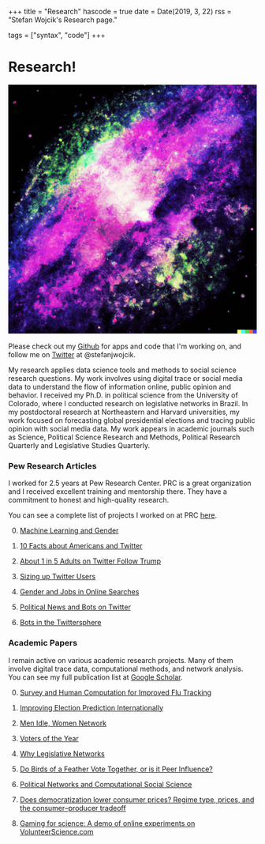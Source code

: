+++
title = "Research"
hascode = true
date = Date(2019, 3, 22)
rss = "Stefan Wojcik's Research page."

tags = ["syntax", "code"]
+++
  
# Research!

![a descriptive caption](/images/nebula.png)

Please check out my [Github](https://github.com/stefanjwojcik) for apps and code that I'm working on,
and follow me on [Twitter](https://www.twitter.com) at @stefanjwojcik.

My research applies data science tools and methods to social science research questions.
My work involves using digital trace or social media data to understand the flow of information online,
public opinion and behavior. I received my Ph.D. in political science from the University of Colorado,
 where I conducted research on legislative networks in Brazil. In my postdoctoral research at Northeastern
 and Harvard universities, my work focused on forecasting global presidential elections and tracing public
 opinion with social media data. My work appears in academic journals such as Science, Political
 Science Research and Methods, Political Research Quarterly and Legislative Studies Quarterly.


### Pew Research Articles

I worked for 2.5 years at Pew Research Center. PRC is a great organization and I received
excellent training and mentorship there. They have a commitment to honest and high-quality
research.

You can see a complete list of projects I worked on at PRC [here](https://www.pewresearch.org/staff/stefan-wojcik/).

0. [Machine Learning and Gender](https://www.pewresearch.org/internet/2019/09/05/the-challenges-of-using-machine-learning-to-identify-gender-in-images/)

0. [10 Facts about Americans and Twitter](https://www.pewresearch.org/fact-tank/2019/08/02/10-facts-about-americans-and-twitter/)

0. [About 1 in 5 Adults on Twitter Follow Trump](https://www.pewresearch.org/fact-tank/2019/07/15/about-one-in-five-adult-twitter-users-in-the-u-s-follow-trump/)

0. [Sizing up Twitter Users](https://www.pewresearch.org/internet/2019/04/24/sizing-up-twitter-users/)

0. [Gender and Jobs in Online Searches](https://www.pewsocialtrends.org/2018/12/17/gender-and-jobs-in-online-image-searches/)

0. [Political News and Bots on Twitter](https://www.pewresearch.org/fact-tank/2018/06/21/the-news-that-bots-share-on-twitter-tends-not-to-focus-on-politics/)

0. [Bots in the Twittersphere](https://www.pewresearch.org/internet/2018/04/09/bots-in-the-twittersphere/)

### Academic Papers

I remain active on various academic research projects. Many of them involve digital trace data, computational methods,
and network analysis. You can see my full publication list at [Google Scholar](https://scholar.google.com/citations?user=tMy5ZTMAAAAJ&hl=en&oi=ao).

0. [Survey and Human Computation for Improved Flu Tracking](https://www.nature.com/articles/s41467-020-20206-z)

0. [Improving Election Prediction Internationally](https://www.davidlazer.com/sites/default/files/publications/KennedyWojcikLazer2017.pdf)

0. [Men Idle, Women Network](https://onlinelibrary.wiley.com/doi/abs/10.1111/lsq.12169)

0. [Voters of the Year](https://www.aaai.org/ocs/index.php/ICWSM/ICWSM17/paper/viewPDFInterstitial/15600/14849)

0. [Why Legislative Networks](https://pdfs.semanticscholar.org/3801/a8f965706016e3f0e48e0a30298b11b3186d.pdf)

0. [Do Birds of a Feather Vote Together, or is it Peer Influence?](https://journals.sagepub.com/doi/pdf/10.1177/1065912917722417)

0. [Political Networks and Computational Social Science](http://books.google.com/books?hl=en&lr=&id=sWEwDwAAQBAJ&oi=fnd&pg=PA115&dq=info:AMGmium40P0J:scholar.google.com&ots=brp0KX5jDm&sig=5fCPDGyGijF4-RzNVTC95d9y10U)

0. [Does democratization lower consumer prices? Regime type, prices, and the consumer–producer tradeoff](https://www.colorado.edu/faculty/baker/sites/default/files/attached-files/baker_and_wojcik_ipsr_website.pdf)

0. [Gaming for science: A demo of online experiments on VolunteerScience.com](https://dl.acm.org/doi/abs/10.1145/2818052.2874332)